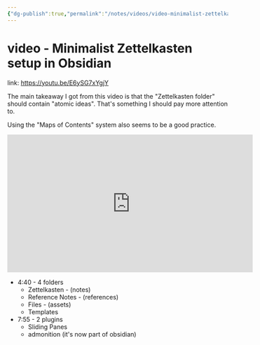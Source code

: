 ```yaml
---
{"dg-publish":true,"permalink":"/notes/videos/video-minimalist-zettelkasten-setup-in-obsidian/","dgHomeLink":true,"dgPassFrontmatter":false,"dgShowBacklinks":true,"dgShowLocalGraph":true}
---
```


# video - Minimalist Zettelkasten setup in Obsidian

link: https://youtu.be/E6ySG7xYgjY

The main takeaway I got from this video is that the "Zettelkasten folder" should contain "atomic ideas". That's something I should pay more attention to.

Using the "Maps of Contents" system also seems to be a good practice.

<iframe width="560" height="315" src="https://www.youtube.com/embed/E6ySG7xYgjY" title="YouTube video player" frameborder="0" allow="accelerometer; autoplay; clipboard-write; encrypted-media; gyroscope; picture-in-picture" allowfullscreen></iframe>

- 4:40 - 4 folders
    - Zettelkasten - (notes)
    - Reference Notes - (references)
    - Files - (assets)
    - Templates
- 7:55 - 2 plugins
    - Sliding Panes
    - admonition (it's now part of obsidian)